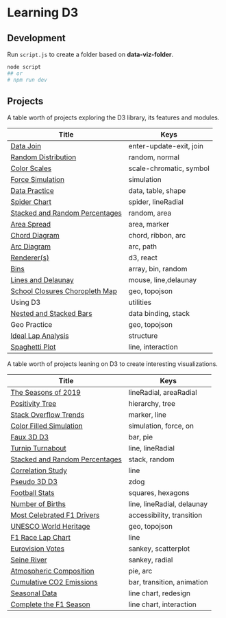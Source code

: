 # Learning D3

## Development

Run `script.js` to create a folder based on **data-viz-folder**.

```bash
node script
## or
# npm run dev
```

## Projects

A table worth of projects exploring the D3 library, its features and modules.

| Title                                                                         | Keys                    |
| ----------------------------------------------------------------------------- | ----------------------- |
| [Data Join](https://codepen.io/borntofrappe/pen/wvaxwdY)                      | enter-update-exit, join |
| [Random Distribution](https://codepen.io/borntofrappe/pen/wvKwRoB)            | random, normal          |
| [Color Scales](https://codepen.io/borntofrappe/pen/yLYJpKq)                   | scale-chromatic, symbol |
| [Force Simulation](https://codepen.io/borntofrappe/pen/GRpNqpd)               | simulation              |
| [Data Practice](https://codepen.io/borntofrappe/pen/pojPJGa)                  | data, table, shape      |
| [Spider Chart](https://codepen.io/borntofrappe/pen/ZEbZxgb)                   | spider, lineRadial      |
| [Stacked and Random Percentages](https://codepen.io/borntofrappe/pen/QWjeEEg) | random, area            |
| [Area Spread](https://codepen.io/borntofrappe/pen/dyGbWLq)                    | area, marker            |
| [Chord Diagram](https://codepen.io/borntofrappe/pen/gOPObrL)                  | chord, ribbon, arc      |
| [Arc Diagram](https://codepen.io/borntofrappe/pen/RwrwdVv)                    | arc, path               |
| [Renderer(s)](https://codepen.io/borntofrappe/pen/zYrGwZV)                    | d3, react               |
| [Bins](https://codepen.io/borntofrappe/pen/NWdVGre)                           | array, bin, random      |
| [Lines and Delaunay](https://codepen.io/borntofrappe/pen/ExNQbax)             | mouse, line,delaunay    |
| [School Closures Choropleth Map](https://codepen.io/borntofrappe/pen/oNBaKdw) | geo, topojson           |
| Using D3                                                                      | utilities               |
| [Nested and Stacked Bars](https://codepen.io/borntofrappe/pen/MWvXjEx)        | data binding, stack     |
| Geo Practice                                                                  | geo, topojson           |
| [Ideal Lap Analysis](https://codepen.io/borntofrappe/pen/YzxMKXj)             | structure               |
| [Spaghetti Plot](https://codepen.io/borntofrappe/pen/XWawvgw)                 | line, interaction       |

A table worth of projects leaning on D3 to create interesting visualizations.

| Title                                                                         | Keys                       |
| ----------------------------------------------------------------------------- | -------------------------- |
| [The Seasons of 2019](https://codepen.io/borntofrappe/pen/jOPeKZp)            | lineRadial, areaRadial     |
| [Positivity Tree](https://codepen.io/borntofrappe/pen/eYpNRRX)                | hierarchy, tree            |
| [Stack Overflow Trends](https://codepen.io/borntofrappe/pen/oNjjdeZ)          | marker, line               |
| [Color Filled Simulation](https://codepen.io/borntofrappe/pen/dyYOBzV)        | simulation, force, on      |
| [Faux 3D D3](https://codepen.io/borntofrappe/pen/NWGeZNV)                     | bar, pie                   |
| [Turnip Turnabout](https://codepen.io/borntofrappe/pen/pojGaEZ)               | line, lineRadial           |
| [Stacked and Random Percentages](https://codepen.io/borntofrappe/pen/QWjeEEg) | stack, random              |
| [Correlation Study](https://codepen.io/borntofrappe/pen/VwvodeX)              | line                       |
| [Pseudo 3D D3](https://codepen.io/borntofrappe/pen/yLeBLYX)                   | zdog                       |
| [Football Stats](https://codepen.io/borntofrappe/pen/eYBeJjL)                 | squares, hexagons          |
| [Number of Births](https://codepen.io/borntofrappe/full/YzpLpjm)              | line, lineRadial, delaunay |
| [Most Celebrated F1 Drivers](https://codepen.io/borntofrappe/pen/MWbqLYM)     | accessibility, transition  |
| [UNESCO World Heritage](https://codepen.io/borntofrappe/pen/jOyRJKO)          | geo, topojson              |
| [F1 Race Lap Chart](https://codepen.io/borntofrappe/pen/yLMoYbY)              | line                       |
| [Eurovision Votes](https://codepen.io/borntofrappe/pen/dyvJpOJ)               | sankey, scatterplot        |
| [Seine River](https://codepen.io/borntofrappe/pen/qBroKjx)                    | sankey, radial             |
| [Atmospheric Composition](https://codepen.io/borntofrappe/pen/rNzvvLE)        | pie, arc                   |
| [Cumulative CO2 Emissions](https://codepen.io/borntofrappe/pen/VwzBZgB)       | bar, transition, animation |
| [Seasonal Data](https://codepen.io/borntofrappe/pen/BadEeLE)                  | line chart, redesign       |
| [Complete the F1 Season](https://codepen.io/borntofrappe/pen/QWMeGWV)         | line chart, interaction    |
